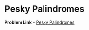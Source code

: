 # Pesky Palindromes

**Problem Link** - [Pesky Palindromes](https://onlinejudge.org/external/3/353.pdf)